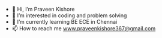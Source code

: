 - 👋 Hi, I’m Praveen Kishore
- 👀 I’m interested in coding and problem solving
- 🌱 I’m currently learning BE ECE in Chennai
- 📫 How to reach me www.praveenkishore367@gmail.com

<!---
Praveen-pk01/Praveen-pk01 is a ✨ special ✨ repository because its `README.md` (this file) appears on your GitHub profile.
You can click the Preview link to take a look at your changes.
--->
